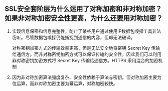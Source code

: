 ## SSL安全套阶层为什么运用了对称加密和非对称加密？如果非对称加密安全性更高，为什么还要用对称加密？


1. 实现信息保密和信息完整性，防止了某些用户通过使用IP数据包嗅探工具非法窃听。尽管数据包嗅探仍能捕捉到通信的内容，但却无法破译。

    对称密钥加密方式的传输效率更高，但是无法安全地将密钥 Secret Key 传输给通信方。而非对称密钥加密方式可以保证传输的安全性，因此我们可以利用非对称密钥加密方式将 Secret Key 传输给通信方。HTTPS 采用混合的加密机制

2. 因为非对称加密算法强度复杂、安全性依赖于算法与密钥。但对称加密主要为位运算，而非对称加密主要为幂运算，对称加密较快。